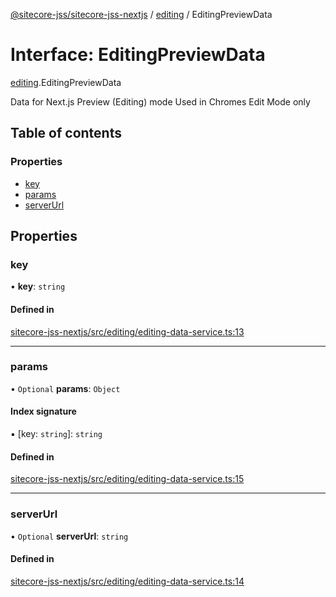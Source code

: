[@sitecore-jss/sitecore-jss-nextjs](../README.md) / [editing](../modules/editing.md) / EditingPreviewData

# Interface: EditingPreviewData

[editing](../modules/editing.md).EditingPreviewData

Data for Next.js Preview (Editing) mode
Used in Chromes Edit Mode only

## Table of contents

### Properties

- [key](editing.EditingPreviewData.md#key)
- [params](editing.EditingPreviewData.md#params)
- [serverUrl](editing.EditingPreviewData.md#serverurl)

## Properties

### key

• **key**: `string`

#### Defined in

[sitecore-jss-nextjs/src/editing/editing-data-service.ts:13](https://github.com/Sitecore/jss/blob/26e181f1e/packages/sitecore-jss-nextjs/src/editing/editing-data-service.ts#L13)

___

### params

• `Optional` **params**: `Object`

#### Index signature

▪ [key: `string`]: `string`

#### Defined in

[sitecore-jss-nextjs/src/editing/editing-data-service.ts:15](https://github.com/Sitecore/jss/blob/26e181f1e/packages/sitecore-jss-nextjs/src/editing/editing-data-service.ts#L15)

___

### serverUrl

• `Optional` **serverUrl**: `string`

#### Defined in

[sitecore-jss-nextjs/src/editing/editing-data-service.ts:14](https://github.com/Sitecore/jss/blob/26e181f1e/packages/sitecore-jss-nextjs/src/editing/editing-data-service.ts#L14)
